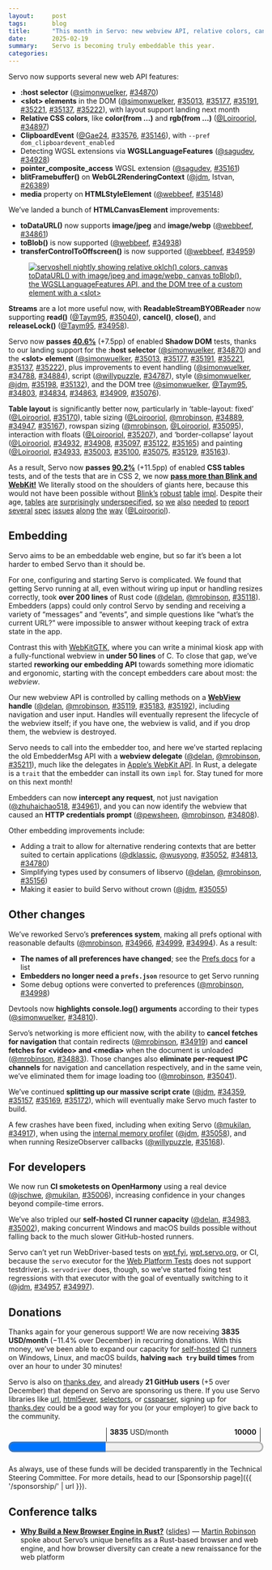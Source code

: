 ```yaml
---
layout:     post
tags:       blog
title:      "This month in Servo: new webview API, relative colors, canvas buffs, and more!"
date:       2025-02-19
summary:    Servo is becoming truly embeddable this year.
categories:
---
```


Servo now supports several new web API features:

- **:host selector** ([@simonwuelker](https://github.com/simonwuelker), [#34870](https://github.com/servo/servo/pull/34870))
- **&lt;slot> elements** in the DOM ([@simonwuelker](https://github.com/simonwuelker), [#35013](https://github.com/servo/servo/pull/35013), [#35177](https://github.com/servo/servo/pull/35177), [#35191](https://github.com/servo/servo/pull/35191), [#35221](https://github.com/servo/servo/pull/35221), [#35137](https://github.com/servo/servo/pull/35137), [#35222](https://github.com/servo/servo/pull/35222)), with layout support landing next month
- **Relative CSS colors**, like **color(from …)** and **rgb(from …)** ([@Loirooriol](https://github.com/Loirooriol), [#34897](https://github.com/servo/servo/pull/34897))
- **ClipboardEvent** ([@Gae24](https://github.com/Gae24), [#33576](https://github.com/servo/servo/pull/33576), [#35146](https://github.com/servo/servo/pull/35146)), with `--pref dom_clipboardevent_enabled`
- Detecting WGSL extensions via **WGSLLanguageFeatures** ([@sagudev](https://github.com/sagudev), [#34928](https://github.com/servo/servo/pull/34928))
- **pointer_composite_access** WGSL extension ([@sagudev](https://github.com/sagudev), [#35161](https://github.com/servo/servo/pull/35161))
- **blitFramebuffer()** on **WebGL2RenderingContext** ([@jdm](https://github.com/jdm), Istvan, [#26389](https://github.com/servo/servo/pull/26389))
- **media** property on **HTMLStyleElement** ([@webbeef](https://github.com/webbeef), [#35148](https://github.com/servo/servo/pull/35148))

We’ve landed a bunch of **HTMLCanvasElement** improvements:

- **toDataURL()** now supports **image/jpeg** and **image/webp** ([@webbeef](https://github.com/webbeef), [#34861](https://github.com/servo/servo/pull/34861))
- **toBlob()** is now supported ([@webbeef](https://github.com/webbeef), [#34938](https://github.com/servo/servo/pull/34938))
- **transferControlToOffscreen()** is now supported ([@webbeef](https://github.com/webbeef), [#34959](https://github.com/servo/servo/pull/34959))

<figure style="display: flex; justify-content: center;">
  <a href="{{ '/img/blog/january-2025.png' | url }}"><img src="{{ '/img/blog/january-2025.png' | url }}"
    alt="servoshell nightly showing relative oklch() colors, canvas toDataURL() with image/jpeg and image/webp, canvas toBlob(), the WGSLLanguageFeatures API, and the DOM tree of a custom element with a <slot>"></a>
</figure>

**Streams** are a lot more useful now, with **ReadableStreamBYOBReader** now supporting **read()** ([@Taym95](https://github.com/Taym95), [#35040](https://github.com/servo/servo/pull/35040)), **cancel()**, **close()**, and **releaseLock()** ([@Taym95](https://github.com/Taym95), [#34958](https://github.com/servo/servo/pull/34958)).

Servo now **passes [40.6%](https://wpt.servo.org)** (+7.5pp) of enabled **Shadow DOM** tests, thanks to our landing support for the **:host selector** ([@simonwuelker](https://github.com/simonwuelker), [#34870](https://github.com/servo/servo/pull/34870)) and the **&lt;slot> element** ([@simonwuelker](https://github.com/simonwuelker), [#35013](https://github.com/servo/servo/pull/35013), [#35177](https://github.com/servo/servo/pull/35177), [#35191](https://github.com/servo/servo/pull/35191), [#35221](https://github.com/servo/servo/pull/35221), [#35137](https://github.com/servo/servo/pull/35137), [#35222](https://github.com/servo/servo/pull/35222)), plus improvements to event handling ([@simonwuelker](https://github.com/simonwuelker), [#34788](https://github.com/servo/servo/pull/34788), [#34884](https://github.com/servo/servo/pull/34884)), script ([@willypuzzle](https://github.com/willypuzzle), [#34787](https://github.com/servo/servo/pull/34787)), style ([@simonwuelker](https://github.com/simonwuelker), [@jdm](https://github.com/jdm), [#35198](https://github.com/servo/servo/pull/35198), [#35132](https://github.com/servo/servo/pull/35132)), and the DOM tree ([@simonwuelker](https://github.com/simonwuelker), [@Taym95](https://github.com/Taym95), [#34803](https://github.com/servo/servo/pull/34803), [#34834](https://github.com/servo/servo/pull/34834), [#34863](https://github.com/servo/servo/pull/34863), [#34909](https://github.com/servo/servo/pull/34909), [#35076](https://github.com/servo/servo/pull/35076)).

**Table layout** is significantly better now, particularly in ‘table-layout: fixed’ ([@Loirooriol](https://github.com/Loirooriol), [#35170](https://github.com/servo/servo/pull/35170)), table sizing ([@Loirooriol](https://github.com/Loirooriol), [@mrobinson](https://github.com/mrobinson), [#34889](https://github.com/servo/servo/pull/34889), [#34947](https://github.com/servo/servo/pull/34947), [#35167](https://github.com/servo/servo/pull/35167)), rowspan sizing ([@mrobinson](https://github.com/mrobinson), [@Loirooriol](https://github.com/Loirooriol), [#35095](https://github.com/servo/servo/pull/35095)), interaction with floats ([@Loirooriol](https://github.com/Loirooriol), [#35207](https://github.com/servo/servo/pull/35207)), and ‘border-collapse’ layout ([@Loirooriol](https://github.com/Loirooriol), [#34932](https://github.com/servo/servo/pull/34932), [#34908](https://github.com/servo/servo/pull/34908), [#35097](https://github.com/servo/servo/pull/35097), [#35122](https://github.com/servo/servo/pull/35122), [#35165](https://github.com/servo/servo/pull/35165)) and painting ([@Loirooriol](https://github.com/Loirooriol), [#34933](https://github.com/servo/servo/pull/34933), [#35003](https://github.com/servo/servo/pull/35003), [#35100](https://github.com/servo/servo/pull/35100), [#35075](https://github.com/servo/servo/pull/35075), [#35129](https://github.com/servo/servo/pull/35129), [#35163](https://github.com/servo/servo/pull/35163)).

As a result, Servo now **passes [90.2%](https://wpt.servo.org)** (+11.5pp) of enabled **CSS tables** tests, and of the tests that are in CSS 2, we now [**pass more than Blink and WebKit!**](https://wpt.fyi/results/css/CSS2/tables?sha=d46d9abdea&max-count=1&to=2025-02-01T00%3A00%3A00.000Z&product=servo&product=chrome&product=safari&product=firefox)
We literally stood on the shoulders of giants here, because this would not have been possible without [Blink’s](https://github.com/servo/servo/blob/3122de08f3571a4026e825dd3ef6412cb37abfae/components/layout_2020/table/mod.rs#L8-L11) [robust](https://github.com/servo/servo/blob/3122de08f3571a4026e825dd3ef6412cb37abfae/components/layout_2020/table/layout.rs#L650-L654) [table](https://github.com/servo/servo/blob/3122de08f3571a4026e825dd3ef6412cb37abfae/components/layout_2020/table/layout.rs#L1246-L1248) [impl](https://github.com/servo/servo/blob/3122de08f3571a4026e825dd3ef6412cb37abfae/components/layout_2020/table/layout.rs#L1332-L1333).
Despite their age, [tables](https://github.com/w3c/csswg-drafts/issues/9781) [are](https://github.com/w3c/csswg-drafts/issues/9916) [surprisingly](https://github.com/w3c/csswg-drafts/issues/10132) [underspecified](https://github.com/w3c/csswg-drafts/issues/10133), [so](https://github.com/w3c/csswg-drafts/issues/10881) [we](https://github.com/w3c/csswg-drafts/issues/10885) [also](https://github.com/w3c/csswg-drafts/issues/10937) [needed](https://github.com/w3c/csswg-drafts/issues/11171) [to](https://github.com/w3c/csswg-drafts/issues/11404) [report](https://github.com/w3c/csswg-drafts/issues/11408) [several](https://github.com/w3c/csswg-drafts/issues/11419) [spec](https://github.com/w3c/csswg-drafts/issues/11489) [issues](https://github.com/w3c/csswg-drafts/issues/11504) [along](https://github.com/w3c/csswg-drafts/issues/11515) [the](https://github.com/w3c/csswg-drafts/issues/11568) [way](https://github.com/w3c/csswg-drafts/issues/11570) ([@Loirooriol](https://github.com/Loirooriol)).

## Embedding

Servo aims to be an embeddable web engine, but so far it’s been a lot harder to embed Servo than it should be.

For one, configuring and starting Servo is complicated.
We found that getting Servo running at all, even without wiring up input or handling resizes correctly, took **over 200 lines** of Rust code ([@delan](https://github.com/delan), [@mrobinson](https://github.com/mrobinson), [#35118](https://github.com/servo/servo/pull/35118)).
Embedders (apps) could only control Servo by sending and receiving a variety of “messages” and “events”, and simple questions like “what’s the current URL?” were impossible to answer without keeping track of extra state in the app.

Contrast this with [WebKitGTK](https://webkitgtk.org/), where you can write a minimal kiosk app with a fully-functional webview in **under 50 lines** of C.
To close that gap, we’ve started **reworking our embedding API** towards something more idiomatic and ergonomic, starting with the concept embedders care about most: the *webview*.

Our new webview API is controlled by calling methods on a **[WebView](https://doc.servo.org/servo/struct.WebView.html) handle** ([@delan](https://github.com/delan), [@mrobinson](https://github.com/mrobinson), [#35119](https://github.com/servo/servo/pull/35119), [#35183](https://github.com/servo/servo/pull/35183), [#35192](https://github.com/servo/servo/pull/35192)), including navigation and user input.
Handles will eventually represent the lifecycle of the webview itself; if you have one, the webview is valid, and if you drop them, the webview is destroyed.

Servo needs to call into the embedder too, and here we’ve started replacing the old EmbedderMsg API with a **webview delegate** ([@delan](https://github.com/delan), [@mrobinson](https://github.com/mrobinson), [#35211](https://github.com/servo/servo/pull/35211)), much like the delegates in [Apple’s WebKit API](https://developer.apple.com/documentation/webkit/wkuidelegate?language=objc).
In Rust, a delegate is a `trait` that the embedder can install its own `impl` for.
Stay tuned for more on this next month!

Embedders can now **intercept any request**, not just navigation ([@zhuhaichao518](https://github.com/zhuhaichao518), [#34961](https://github.com/servo/servo/pull/34961)), and you can now identify the webview that caused an **HTTP credentials prompt** ([@pewsheen](https://github.com/pewsheen), [@mrobinson](https://github.com/mrobinson), [#34808](https://github.com/servo/servo/pull/34808)).

Other embedding improvements include:

- Adding a trait to allow for alternative rendering contexts that are better suited to certain applications ([@dklassic](https://github.com/dklassic), [@wusyong](https://github.com/wusyong), [#35052](https://github.com/servo/servo/pull/35052), [#34813](https://github.com/servo/servo/pull/34813), [#34780](https://github.com/servo/servo/pull/34780))
- Simplifying types used by consumers of libservo ([@delan](https://github.com/delan), [@mrobinson](https://github.com/mrobinson), [#35156](https://github.com/servo/servo/pull/35156))
- Making it easier to build Servo without crown ([@jdm](https://github.com/jdm), [#35055](https://github.com/servo/servo/pull/35055))

## Other changes

We’ve reworked Servo’s **preferences system**, making all prefs optional with reasonable defaults ([@mrobinson](https://github.com/mrobinson), [#34966](https://github.com/servo/servo/pull/34966), [#34999](https://github.com/servo/servo/pull/34999), [#34994](https://github.com/servo/servo/pull/34994)).
As a result:

- **The names of all preferences have changed**; see the [Prefs docs](https://doc.servo.org/servo_config/prefs/struct.Preferences.html) for a list
- **Embedders no longer need a `prefs.json`** resource to get Servo running
- Some debug options were converted to preferences ([@mrobinson](https://github.com/mrobinson), [#34998](https://github.com/servo/servo/pull/34998))

Devtools now **highlights console.log() arguments** according to their types ([@simonwuelker](https://github.com/simonwuelker), [#34810](https://github.com/servo/servo/pull/34810)).

Servo’s networking is more efficient now, with the ability to **cancel fetches for navigation** that contain redirects ([@mrobinson](https://github.com/mrobinson), [#34919](https://github.com/servo/servo/pull/34919)) and **cancel fetches for &lt;video> and &lt;media>** when the document is unloaded ([@mrobinson](https://github.com/mrobinson), [#34883](https://github.com/servo/servo/pull/34883)).
Those changes also **eliminate per-request IPC channels** for navigation and cancellation respectively, and in the same vein, we’ve eliminated them for image loading too ([@mrobinson](https://github.com/mrobinson), [#35041](https://github.com/servo/servo/pull/35041)).

We’ve continued **splitting up our massive script crate** ([@jdm](https://github.com/jdm), [#34359](https://github.com/servo/servo/pull/34359), [#35157](https://github.com/servo/servo/pull/35157), [#35169](https://github.com/servo/servo/pull/35169), [#35172](https://github.com/servo/servo/pull/35172)), which will eventually make Servo much faster to build.

A few crashes have been fixed, including when exiting Servo ([@mukilan](https://github.com/mukilan), [#34917](https://github.com/servo/servo/pull/34917)), when using the [internal memory profiler](https://book.servo.org/hacking/profiling.html#memory-profiling) ([@jdm](https://github.com/jdm), [#35058](https://github.com/servo/servo/pull/35058)), and when running ResizeObserver callbacks ([@willypuzzle](https://github.com/willypuzzle), [#35168](https://github.com/servo/servo/pull/35168)).

## For developers

We now run **CI smoketests on OpenHarmony** using a real device ([@jschwe](https://github.com/jschwe), [@mukilan](https://github.com/mukilan), [#35006](https://github.com/servo/servo/pull/35006)), increasing confidence in your changes beyond compile-time errors.

We’ve also tripled our **self-hosted CI runner capacity** ([@delan](https://github.com/delan), [#34983](https://github.com/servo/servo/pull/34983), [#35002](https://github.com/servo/servo/pull/35002)), making concurrent Windows and macOS builds possible without falling back to the much slower GitHub-hosted runners.

Servo can’t yet run WebDriver-based tests on [wpt.fyi](https://wpt.fyi), [wpt.servo.org](https://wpt.servo.org), or CI, because the `servo` executor for the [Web Platform Tests](https://web-platform-tests.org) does not support testdriver.js.
`servodriver` does, though, so we’ve started fixing test regressions with that executor with the goal of eventually switching to it ([@jdm](https://github.com/jdm), [#34957](https://github.com/servo/servo/pull/34957), [#34997](https://github.com/servo/servo/pull/34997)).

## Donations

Thanks again for your generous support!
We are now receiving **3835 USD/month** (−11.4% over December) in recurring donations.
With this money, we’ve been able to expand our capacity for [self-hosted](https://ci0.servo.org) [CI](https://ci1.servo.org) [runners](https://ci2.servo.org) on Windows, Linux, and macOS builds, **halving `mach try` build times** from over an hour to under 30 minutes!

Servo is also on [thanks.dev](https://thanks.dev), and already **21 GitHub users** (+5 over December) that depend on Servo are sponsoring us there.
If you use Servo libraries like [url](https://crates.io/crates/url/reverse_dependencies), [html5ever](https://crates.io/crates/html5ever/reverse_dependencies), [selectors](https://crates.io/crates/selectors/reverse_dependencies), or [cssparser](https://crates.io/crates/cssparser/reverse_dependencies), signing up for [thanks.dev](https://thanks.dev) could be a good way for you (or your employer) to give back to the community.

<figure class="_fig" style="width: 100%; margin: 1em 0;"><div class="_flex" style="height: calc(1lh + 3em); flex-flow: column nowrap; text-align: left;">
    <div style="position: relative; text-align: right;">
        <div style="position: absolute; margin-left: calc(100% * 3835 / 10000); padding-left: 0.5em;"><strong>3835</strong> USD/month</div>
        <div style="position: absolute; margin-left: calc(100% * 3835 / 10000); height: calc(1lh + 1.5em); border-left: 1px solid;"></div>
        <div style="position: absolute; margin-left: calc(100% - 0.5em); height: calc(1lh + 1.5em); border-left: 1px solid;"></div>
        <div style="padding-right: 1em;"><strong>10000</strong><!-- USD/month --></div>
    </div>
    <progress value="3835" max="10000" style="transform: scale(3); transform-origin: top left; width: calc(100% / 3);"></progress>
</div></figure>

As always, use of these funds will be decided transparently in the Technical Steering Committee.
For more details, head to our [Sponsorship page]({{ '/sponsorship/' | url }}).

## Conference talks

- [**Why Build a New Browser Engine in Rust?**](https://www.youtube.com/watch?v=s0MIHKv45C0) ([slides](https://servo.org/slides/2025-01-21-barcelona-free-software/)) — [Martin Robinson](https://abandonedwig.info) spoke about Servo’s unique benefits as a Rust-based browser and web engine, and how browser diversity can create a new renaissance for the web platform

<style>
    .content {
        container-type: inline-size;
    }
    ._paired_figure {
        margin: 1em 0;
    }
    @container (min-width: 55em) {
        ._paired_figure {
            display: grid;
            grid-template-columns: auto 33em;
            column-gap: 2em;
            row-gap: 1em;
        }
        ._paired_figure > ._text_before,
        ._paired_figure > ._text_after {
            flex: 1 1 20em;
            grid-column: 1 / 2;
        }
        ._paired_figure > figure:not(#specificity) {
            flex: 0 1 33em;
            grid-row: 1 / 3;
            grid-column: 2 / 3;
            margin: 0;
        }
    }

    ._correction {
        max-width: 33em;
        margin: 1em auto;
        border-bottom: 1px solid;
        padding-bottom: 1em;
    }
    ._note {
        margin: 1em 1em;
        border-left: 1px solid;
        padding-left: 1em;
        opacity: 0.75;
    }
</style>
